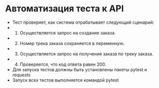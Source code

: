 # Автоматизация теста к API
- Тест проверяет, как система отрабатывает следующий сценарий:
- 1. Осуществляется запрос на создание заказа.
- 2. Номер трека заказа сохраняется в переменную.
- 3. Осуществляется запрос на получения заказа по треку заказа.
- 4. Проверяется, что код ответа равен 200.
- Для запуска тестов должны быть установлены пакеты pytest и requests
- Запуск всех тестов выполняется командой pytest